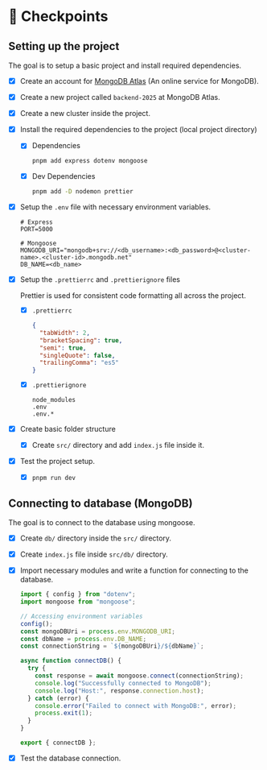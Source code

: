 # 🎯 Checkpoints

## Setting up the project

The goal is to setup a basic project and install required dependencies.

- [x] Create an account for [MongoDB Atlas](https://cloud.mongodb.com/) (An online service for MongoDB).

- [x] Create a new project called `backend-2025` at MongoDB Atlas.

- [x] Create a new cluster inside the project.

- [x] Install the required dependencies to the project (local project directory)

  - [x] Dependencies

    ```sh
    pnpm add express dotenv mongoose
    ```

  - [x] Dev Dependencies

    ```sh
    pnpm add -D nodemon prettier
    ```

- [x] Setup the `.env` file with necessary environment variables.

  ```
  # Express
  PORT=5000

  # Mongoose
  MONGODB_URI="mongodb+srv://<db_username>:<db_password>@<cluster-name>.<cluster-id>.mongodb.net"
  DB_NAME=<db_name>
  ```

- [x] Setup the `.prettierrc` and `.prettierignore` files

  Prettier is used for consistent code formatting all across the project.

  - [x] `.prettierrc`

    ```json
    {
      "tabWidth": 2,
      "bracketSpacing": true,
      "semi": true,
      "singleQuote": false,
      "trailingComma": "es5"
    }
    ```

  - [x] `.prettierignore`

    ```
    node_modules
    .env
    .env.*
    ```

- [x] Create basic folder structure

  - [x] Create `src/` directory and add `index.js` file inside it.

- [x] Test the project setup.

  - [x] `pnpm run dev`

## Connecting to database (MongoDB)

The goal is to connect to the database using mongoose.

- [x] Create `db/` directory inside the `src/` directory.

- [x] Create `index.js` file inside `src/db/` directory.

- [x] Import necessary modules and write a function for connecting to the database.

  ```js
  import { config } from "dotenv";
  import mongoose from "mongoose";

  // Accessing environment variables
  config();
  const mongoDBUri = process.env.MONGODB_URI;
  const dbName = process.env.DB_NAME;
  const connectionString = `${mongoDBUri}/${dbName}`;

  async function connectDB() {
    try {
      const response = await mongoose.connect(connectionString);
      console.log("Successfully connected to MongoDB");
      console.log("Host:", response.connection.host);
    } catch (error) {
      console.error("Failed to connect with MongoDB:", error);
      process.exit(1);
    }
  }

  export { connectDB };
  ```

- [x] Test the database connection.
